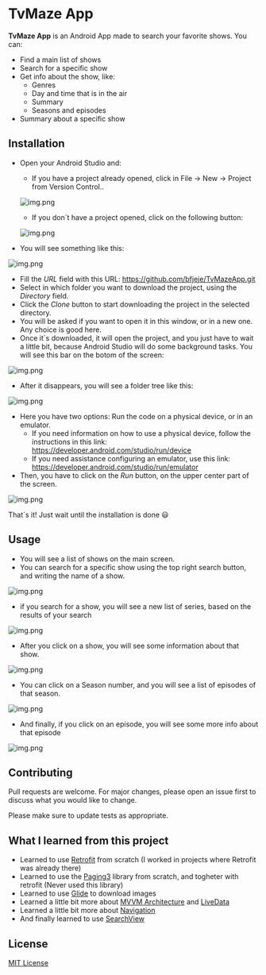 
# TvMaze App

**TvMaze App** is an Android App made to search your favorite shows. 
You can:
- Find a main list of shows
- Search for a specific show
- Get info about the show, like:
    - Genres
    - Day and time that is in the air
    - Summary
    - Seasons and episodes
- Summary about a specific show

## Installation

- Open your Android Studio and:
    - If you have a project already opened, click in File -> New -> Project from Version Control..
    
    ![img.png](instructions/file_new_vcproject.png)
  
    - If you don´t have a project opened, click on the following button:
    
    ![img.png](instructions/closed_project_git_button.png)
  
- You will see something like this:

![img.png](instructions/git_window.png)

- Fill the *URL* field with this URL: <https://github.com/bfjeje/TvMazeApp.git>
- Select in which folder you want to download the project, using the *Directory* field.
- Click the *Clone* button to start downloading the project in the selected directory.
- You will be asked if you want to open it in this window, or in a new one. Any choice is good here.
- Once it´s downloaded, it will open the project, and you just have to wait a little bit, because Android Studio will do some background tasks. You will see this bar on the botom of the screen:

![img.png](instructions/botom_loading_bar.png)
  
- After it disappears, you will see a folder tree like this:

![img.png](instructions/folder_tree.png)

- Here you have two options: Run the code on a physical device, or in an emulator.
    - If you need information on how to use a physical device, follow the instructions in this link: <https://developer.android.com/studio/run/device>
    - If you need assistance configuring an emulator, use this link: <https://developer.android.com/studio/run/emulator>
- Then, you have to click on the *Run* button, on the upper center part of the screen.

![img.png](instructions/run_button.png)

That´s it! Just wait until the installation is done 😃

## Usage

- You will see a list of shows on the main screen.
- You can search for a specific show using the top right search button, and writing the name of a show.

![img.png](instructions/main_screen.png)

- if you search for a show, you will see a new list of series, based on the results of your search

![img.png](instructions/specific_search.png)

- After you click on a show, you will see some information about that show.

![img.png](instructions/specific_show.png)

- You can click on a Season number, and you will see a list of episodes of that season.

![img.png](instructions/list_episodes.png)

- And finally, if you click on an episode, you will see some more info about that episode

![img.png](instructions/specific_episode.png)


## Contributing

Pull requests are welcome. For major changes, please open an issue first to discuss what you would like to change.

Please make sure to update tests as appropriate.

## What I learned from this project

- Learned to use [Retrofit](https://square.github.io/retrofit/) from scratch (I worked in projects where Retrofit was already there)
- Learned to use the [Paging3](https://developer.android.com/topic/libraries/architecture/paging/v3-overview) library from scratch, and togheter with retrofit (Never used this library)
- Learned to use [Glide](https://github.com/bumptech/glide) to download images
- Learned a little bit more about [MVVM Architecture](https://developer.android.com/jetpack/guide) and [LiveData](https://developer.android.com/topic/libraries/architecture/livedata)
- Learned a little bit more about [Navigation](https://developer.android.com/guide/navigation)
- And finally learned to use [SearchView](https://developer.android.com/guide/topics/search/search-dialog)

## License
[MIT License](LICENSE)
